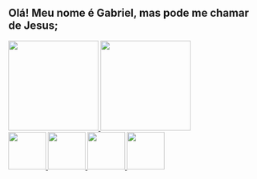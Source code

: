 ## Olá! Meu nome é Gabriel, mas pode me chamar de Jesus;


<div>
  <a href="https://beacons.ai/GabrielJesusS"/>
  <img height="180em" src="https://github-readme-stats.vercel.app/api?username=GabrielJesusS&show_icons=true&theme=github_dark&include_allcommits=true">
  <img height="180em" src="https://github-readme-stats.vercel.app/api/top-langs/?username=GabrielJesusS&layout=compact&theme=github_dark"/>
</div>

<div>
  <img height="75em" src="https://cdn.jsdelivr.net/gh/devicons/devicon/icons/css3/css3-original.svg" />
  <img height="75em" src="https://cdn.jsdelivr.net/gh/devicons/devicon/icons/html5/html5-original.svg" />
  <img height="75em" src="https://cdn.jsdelivr.net/gh/devicons/devicon/icons/javascript/javascript-original.svg" />
  <img height="75em" src="https://cdn.jsdelivr.net/gh/devicons/devicon/icons/nodejs/nodejs-original-wordmark.svg" />
</div>
